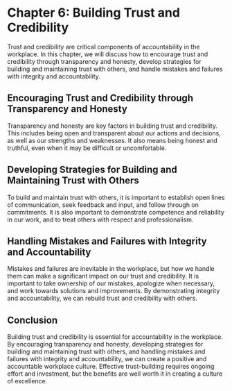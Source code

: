 Chapter 6: Building Trust and Credibility
=========================================

Trust and credibility are critical components of accountability in the workplace. In this chapter, we will discuss how to encourage trust and credibility through transparency and honesty, develop strategies for building and maintaining trust with others, and handle mistakes and failures with integrity and accountability.

Encouraging Trust and Credibility through Transparency and Honesty
------------------------------------------------------------------

Transparency and honesty are key factors in building trust and credibility. This includes being open and transparent about our actions and decisions, as well as our strengths and weaknesses. It also means being honest and truthful, even when it may be difficult or uncomfortable.

Developing Strategies for Building and Maintaining Trust with Others
--------------------------------------------------------------------

To build and maintain trust with others, it is important to establish open lines of communication, seek feedback and input, and follow through on commitments. It is also important to demonstrate competence and reliability in our work, and to treat others with respect and professionalism.

Handling Mistakes and Failures with Integrity and Accountability
----------------------------------------------------------------

Mistakes and failures are inevitable in the workplace, but how we handle them can make a significant impact on our trust and credibility. It is important to take ownership of our mistakes, apologize when necessary, and work towards solutions and improvements. By demonstrating integrity and accountability, we can rebuild trust and credibility with others.

Conclusion
----------

Building trust and credibility is essential for accountability in the workplace. By encouraging transparency and honesty, developing strategies for building and maintaining trust with others, and handling mistakes and failures with integrity and accountability, we can create a positive and accountable workplace culture. Effective trust-building requires ongoing effort and investment, but the benefits are well worth it in creating a culture of excellence.
